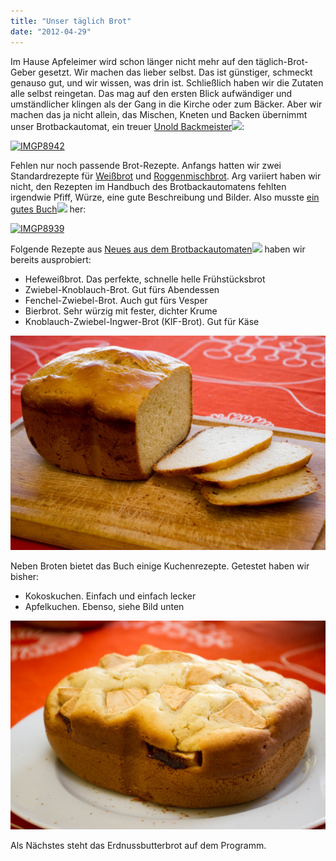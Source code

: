 ```yaml
---
title: "Unser täglich Brot"
date: "2012-04-29"
---
```


Im Hause Apfeleimer wird schon länger nicht mehr auf den täglich-Brot-Geber gesetzt. Wir machen das lieber selbst. Das ist günstiger, schmeckt genauso gut, und wir wissen, was drin ist. Schließlich haben wir die Zutaten alle selbst reingetan. Das mag auf den ersten Blick aufwändiger und umständlicher klingen als der Gang in die Kirche oder zum Bäcker. Aber wir machen das ja nicht allein, das Mischen, Kneten und Backen übernimmt unser Brotbackautomat, ein treuer [Unold Backmeister](http://www.amazon.de/gp/product/B000095Z2Z/ref=as_li_ss_tl?ie=UTF8&tag=apfeleimer09-21&linkCode=as2&camp=1638&creative=19454&creativeASIN=B000095Z2Z)![](http://www.assoc-amazon.de/e/ir?t=apfeleimer09-21&l=as2&o=3&a=B000095Z2Z):

[![](https://apfeleimer.files.wordpress.com/2012/04/imgp8942.jpg?w=229 "IMGP8942")](http://apfeleimer.wordpress.com/2012/04/29/unser-taglich-brot/imgp8942/)

Fehlen nur noch passende Brot-Rezepte. Anfangs hatten wir zwei Standardrezepte für [Weißbrot](http://www.chefkoch.de/rezepte/957121201267810/Goldener-Toast.html) und [Roggenmischbrot](http://www.der-sauerteig.com/phpBB2/viewtopic.php?t=197). Arg variiert haben wir nicht, den Rezepten im Handbuch des Brotbackautomatens fehlten irgendwie Pfiff, Würze, eine gute Beschreibung und Bilder. Also musste [ein gutes Buch](http://www.amazon.de/gp/product/3809428612/ref=as_li_ss_tl?ie=UTF8&tag=apfeleimer09-21&linkCode=as2&camp=1638&creative=19454&creativeASIN=3809428612)![](http://www.assoc-amazon.de/e/ir?t=apfeleimer09-21&l=as2&o=3&a=3809428612) her:

[![](https://apfeleimer.files.wordpress.com/2012/04/imgp8939.jpg?w=241 "IMGP8939")](http://apfeleimer.wordpress.com/2012/04/29/unser-taglich-brot/imgp8939/)

Folgende Rezepte aus [Neues aus dem Brotbackautomaten](http://www.amazon.de/gp/product/3809428612/ref=as_li_ss_tl?ie=UTF8&tag=apfeleimer09-21&linkCode=as2&camp=1638&creative=19454&creativeASIN=3809428612)![](http://www.assoc-amazon.de/e/ir?t=apfeleimer09-21&l=as2&o=3&a=3809428612) haben wir bereits ausprobiert:

- Hefeweißbrot. Das perfekte, schnelle helle Frühstücksbrot
- Zwiebel-Knoblauch-Brot. Gut fürs Abendessen
- Fenchel-Zwiebel-Brot. Auch gut fürs Vesper
- Bierbrot. Sehr würzig mit fester, dichter Krume
- Knoblauch-Zwiebel-Ingwer-Brot (KIF-Brot). Gut für Käse

[![](images/imgp8879.jpg "IMGP8879")](http://apfeleimer.wordpress.com/2012/04/29/unser-taglich-brot/imgp8879/)

Neben Broten bietet das Buch einige Kuchenrezepte. Getestet haben wir bisher:

- Kokoskuchen. Einfach und einfach lecker
- Apfelkuchen. Ebenso, siehe Bild unten

[![](images/imgp8890.jpg "IMGP8890")](http://apfeleimer.wordpress.com/2012/04/29/unser-taglich-brot/imgp8890/)

Als Nächstes steht das Erdnussbutterbrot auf dem Programm.
